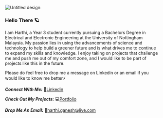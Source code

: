 ![Untitled design](https://user-images.githubusercontent.com/87198435/166136145-6cd140e2-b758-4415-8d85-e7bcf7461b32.png)

### Hello There 🪐
I am Harthi, a Year 3 student currently pursuing a Bachelors Degree in Electrical and Electronic Engineering at the University of Nottingham Malaysia. My passion lies in using the advancements of science and technology to help build a greener future and is what drives me to continue to expand my skills and knowledge. I enjoy taking on projects that challenge me and push me out of my comfort zone, and I would like to be part of projects like this in the future. 

Please do feel free to drop me a message on Linkedin or an email if you would like to know me better⚡

***Connect With Me:***
💬[Linkedin](https://www.linkedin.com/in/harthiganesh/)

***Check Out My Projects:***
💻[Portfolio](https://h-arthi.github.io/projects.html)

***Drop Me An Email:***
📧[harthi.ganesh@live.com](harthi.ganesh@live.com)

